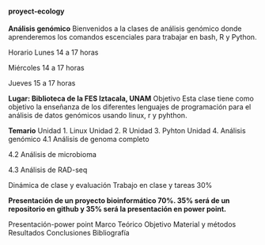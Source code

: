 #### proyect-ecology
**Análisis genómico**
Bienvenidos a la clases de análisis genómico donde aprenderemos los comandos escenciales para trabajar en bash, R y Python.

Horario
Lunes 14 a 17 horas

Miércoles 14 a 17 horas

Jueves 15 a 17 horas

**Lugar: Biblioteca de la FES Iztacala, UNAM**
Objetivo
Esta clase tiene como objetivo la enseñanza de los diferentes lenguajes de programación para el análisis de datos genómicos usando linux, r y pyhthon.

**Temario**
Unidad 1. Linux
Unidad 2. R
Unidad 3. Pyhton
Unidad 4. Análisis genómico
4.1 Análisis de genoma completo

4.2 Análisis de microbioma

4.3 Análisis de RAD-seq

Dinámica de clase y evaluación
Trabajo en clase y tareas 30%

**Presentación de un proyecto bioinformático 70%. 35% será de un repositorio en github y 35% será la presentación en power point.**

Presentación-power point
Marco Teórico
Objetivo
Material y métodos
Resultados
Conclusiones
Bibliografía

